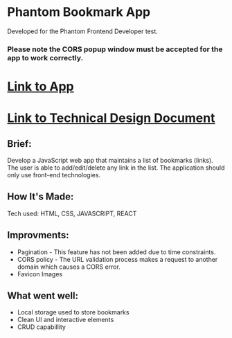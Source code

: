 # Phantom Bookmark App

Developed for the Phantom Frontend Developer test.

### Please note the CORS popup window must be accepted for the app to work correctly.

# [Link to App](https://benkingbookmarkphantom.netlify.app/)

# [Link to Technical Design Document](https://drive.google.com/file/d/1AaTWFqnYBqwBF6ut_IlzbUGIOeKJs12L/view?usp=sharing)


## Brief:
Develop a JavaScript web app that maintains a list of bookmarks (links). The user is able to add/edit/delete any link in the list. The application should only use front-end technologies.

## How It's Made:
Tech used: HTML, CSS, JAVASCRIPT, REACT

## Improvments:
- Pagination - This feature has not been added due to time constraints.
- CORS policy - The URL validation process makes a request to another domain which
causes a CORS error.
- Favicon Images

## What went well:
- Local storage used to store bookmarks
- Clean UI and interactive elements
- CRUD capabillity
